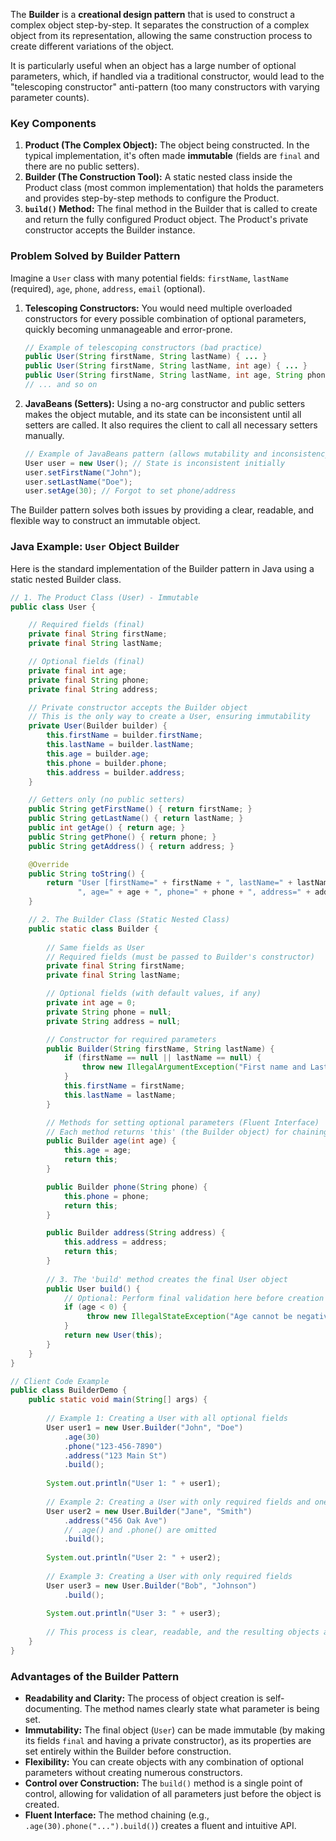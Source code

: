 The **Builder** is a **creational design pattern** that is used to construct a complex object step-by-step. It separates the construction of a complex object from its representation, allowing the same construction process to create different variations of the object.

It is particularly useful when an object has a large number of optional parameters, which, if handled via a traditional constructor, would lead to the "telescoping constructor" anti-pattern (too many constructors with varying parameter counts).

### Key Components

1.  **Product (The Complex Object):** The object being constructed. In the typical implementation, it's often made **immutable** (fields are `final` and there are no public setters).
2.  **Builder (The Construction Tool):** A static nested class inside the Product class (most common implementation) that holds the parameters and provides step-by-step methods to configure the Product.
3.  **`build()` Method:** The final method in the Builder that is called to create and return the fully configured Product object. The Product's private constructor accepts the Builder instance.

### Problem Solved by Builder Pattern

Imagine a `User` class with many potential fields: `firstName`, `lastName` (required), `age`, `phone`, `address`, `email` (optional).

1.  **Telescoping Constructors:** You would need multiple overloaded constructors for every possible combination of optional parameters, quickly becoming unmanageable and error-prone.
    ```java
    // Example of telescoping constructors (bad practice)
    public User(String firstName, String lastName) { ... }
    public User(String firstName, String lastName, int age) { ... }
    public User(String firstName, String lastName, int age, String phone) { ... }
    // ... and so on
    ```
2.  **JavaBeans (Setters):** Using a no-arg constructor and public setters makes the object mutable, and its state can be inconsistent until all setters are called. It also requires the client to call all necessary setters manually.
    ```java
    // Example of JavaBeans pattern (allows mutability and inconsistency)
    User user = new User(); // State is inconsistent initially
    user.setFirstName("John");
    user.setLastName("Doe");
    user.setAge(30); // Forgot to set phone/address
    ```

The Builder pattern solves both issues by providing a clear, readable, and flexible way to construct an immutable object.

### Java Example: `User` Object Builder

Here is the standard implementation of the Builder pattern in Java using a static nested Builder class.

```java
// 1. The Product Class (User) - Immutable
public class User {

    // Required fields (final)
    private final String firstName;
    private final String lastName;

    // Optional fields (final)
    private final int age;
    private final String phone;
    private final String address;

    // Private constructor accepts the Builder object
    // This is the only way to create a User, ensuring immutability
    private User(Builder builder) {
        this.firstName = builder.firstName;
        this.lastName = builder.lastName;
        this.age = builder.age;
        this.phone = builder.phone;
        this.address = builder.address;
    }

    // Getters only (no public setters)
    public String getFirstName() { return firstName; }
    public String getLastName() { return lastName; }
    public int getAge() { return age; }
    public String getPhone() { return phone; }
    public String getAddress() { return address; }

    @Override
    public String toString() {
        return "User [firstName=" + firstName + ", lastName=" + lastName + 
               ", age=" + age + ", phone=" + phone + ", address=" + address + "]";
    }

    // 2. The Builder Class (Static Nested Class)
    public static class Builder {
        
        // Same fields as User
        // Required fields (must be passed to Builder's constructor)
        private final String firstName;
        private final String lastName;

        // Optional fields (with default values, if any)
        private int age = 0;
        private String phone = null;
        private String address = null;

        // Constructor for required parameters
        public Builder(String firstName, String lastName) {
            if (firstName == null || lastName == null) {
                throw new IllegalArgumentException("First name and Last name are required.");
            }
            this.firstName = firstName;
            this.lastName = lastName;
        }

        // Methods for setting optional parameters (Fluent Interface)
        // Each method returns 'this' (the Builder object) for chaining
        public Builder age(int age) {
            this.age = age;
            return this;
        }

        public Builder phone(String phone) {
            this.phone = phone;
            return this;
        }

        public Builder address(String address) {
            this.address = address;
            return this;
        }
        
        // 3. The 'build' method creates the final User object
        public User build() {
            // Optional: Perform final validation here before creation
            if (age < 0) {
                 throw new IllegalStateException("Age cannot be negative.");
            }
            return new User(this);
        }
    }
}

// Client Code Example
public class BuilderDemo {
    public static void main(String[] args) {
        
        // Example 1: Creating a User with all optional fields
        User user1 = new User.Builder("John", "Doe")
            .age(30)
            .phone("123-456-7890")
            .address("123 Main St")
            .build();
            
        System.out.println("User 1: " + user1);
        
        // Example 2: Creating a User with only required fields and one optional field
        User user2 = new User.Builder("Jane", "Smith")
            .address("456 Oak Ave")
            // .age() and .phone() are omitted
            .build();
            
        System.out.println("User 2: " + user2);
        
        // Example 3: Creating a User with only required fields
        User user3 = new User.Builder("Bob", "Johnson")
            .build();
            
        System.out.println("User 3: " + user3);
        
        // This process is clear, readable, and the resulting objects are immutable.
    }
}
```

### Advantages of the Builder Pattern

  * **Readability and Clarity:** The process of object creation is self-documenting. The method names clearly state what parameter is being set.
  * **Immutability:** The final object (`User`) can be made immutable (by making its fields `final` and having a private constructor), as its properties are set entirely within the Builder before construction.
  * **Flexibility:** You can create objects with any combination of optional parameters without creating numerous constructors.
  * **Control over Construction:** The `build()` method is a single point of control, allowing for validation of all parameters just before the object is created.
  * **Fluent Interface:** The method chaining (e.g., `.age(30).phone("...").build()`) creates a fluent and intuitive API.
